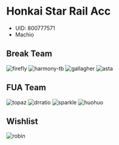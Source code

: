 # Honkai Star Rail Acc
- UID: 800777571
- Machio

## Break Team
![firefly](https://www.prydwen.gg/static/63a6403443c924da75c2f9ce407cfba9/b26e2/firefly_card.webp)
![harmony-tb](https://www.prydwen.gg/static/c464a14e5028876e81405abb38700edc/b26e2/harmony_mc_card.webp)
![gallagher](https://www.prydwen.gg/static/a4d89c986b1b7b499d88b6fe8a84aaa4/b26e2/51_card.webp)
![asta](https://www.prydwen.gg/static/ca470365c5ede3308cd8b14ce1989fe3/b26e2/1009.webp)

## FUA Team
![topaz](https://www.prydwen.gg/static/49efbfd03350589ed96eb762d768ebbc/b26e2/topaz.webp)
![drratio](https://www.prydwen.gg/static/492e81b619935ddd5b25d6d33a8cfaa6/b26e2/44_card.webp)
![sparkle](https://www.prydwen.gg/static/dc810cb229ede0e8d3b6358cafa04a9e/b26e2/47_card.webp)
![huohuo](https://www.prydwen.gg/static/97e083ac27b920fc89f4e62894116953/b26e2/huo.webp)

## Wishlist
![robin](https://www.prydwen.gg/static/9b973adb6648aa097cac0333af504e63/b26e2/robin_card.webp)
